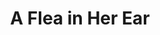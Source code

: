 ---
published: false
cancelled: COVID-19
layout: productions
title: A Flea in Her Ear
year: 2020)
image_credit: 
image_alt:
image_caption:
category: play
details:
  Title: A Flea in Her Ear - wiki
  Theatre: Limelight Theatre
  Writer: Georges Feydeau - wiki
  Website: https://web.archive.org/web/20200928192759/https://limelight-theatre.org/shows/
showtimes: |
  2020-03-19 19:30:00
  2020-03-20 19:30:00
  2020-03-21 19:30:00
  2020-03-22 14:00:00
  2020-03-24 19:30:00
  2020-03-26 19:30:00
  2020-03-27 19:30:00
  2020-03-28 19:30:00
  2020-03-29 14:00:00
  2020-04-02 19:30:00
  2020-04-03 19:30:00
  2020-04-04 19:30:00
  2020-04-05 14:00:00
  2020-04-09 19:30:00
  2020-04-10 19:30:00
  2020-04-11 19:30:00
cast: |
crew:
  Director: Jason Collins
external_links:
  Shows - Limelight Theatre: https://web.archive.org/web/20200928192759/https://limelight-theatre.org/shows/
--- 
